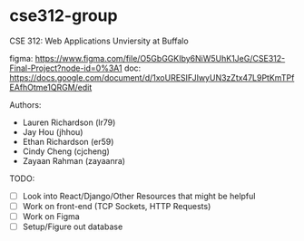 # cse312-group

CSE 312: Web Applications
Unviersity at Buffalo

figma: https://www.figma.com/file/O5GbGGKIby6NiW5UhK1JeG/CSE312-Final-Project?node-id=0%3A1
doc: https://docs.google.com/document/d/1xoURESIFJIwyUN3zZtx47L9PtKmTPfEAfhOtme1QRGM/edit

Authors:
- Lauren Richardson (lr79)
- Jay Hou (jhhou)
- Ethan Richardson (er59)
- Cindy Cheng (cjcheng)
- Zayaan Rahman (zayaanra)

TODO:
- [ ] Look into React/Django/Other Resources that might be helpful
- [ ] Work on front-end (TCP Sockets, HTTP Requests)
- [ ] Work on Figma
- [ ] Setup/Figure out database
